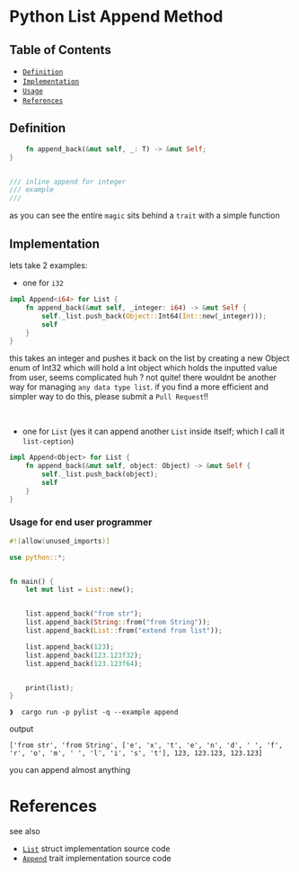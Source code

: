 

# Python List Append Method


## Table of Contents
- [`Definition`](#definition)
- [`Implementation`](#implementation)
- [`Usage`](#usage-for-end-user-programmer)
- [`References`](#references)


## Definition

```rust
    fn append_back(&mut self, _: T) -> &mut Self;
}


/// inline append for integer
/// example
///
```

as you can see the entire `magic` sits behind a `trait` with a simple function

## Implementation
lets take 2 examples:
- one for `i32`

```rust
impl Append<i64> for List {
    fn append_back(&mut self, _integer: i64) -> &mut Self {
        self._list.push_back(Object::Int64(Int::new(_integer)));
        self
    }
}

```

this takes an integer and pushes it back on the list by creating a new Object enum of Int32 which will hold a Int object which holds the inputted value from user, seems complicated huh ? not quite! there wouldnt be another way for managing `any data type list`. if you find a more  efficient and simpler way to do this, please submit a `Pull Request`!!

<br>

- one for `List` (yes it can append another `List` inside itself; which I call it `list-ception`)

```rust
impl Append<Object> for List {
    fn append_back(&mut self, object: Object) -> &mut Self {
        self._list.push_back(object);
        self
    }
}

```



### Usage for end user programmer

```rust
#![allow(unused_imports)]

use python::*;


fn main() {
    let mut list = List::new();


    list.append_back("from str");
    list.append_back(String::from("from String"));
    list.append_back(List::from("extend from list"));

    list.append_back(123);
    list.append_back(123.123f32);
    list.append_back(123.123f64);


    print(list);
}

```




```shell
❱  cargo run -p pylist -q --example append
```

output
```shell
['from str', 'from String', ['e', 'x', 't', 'e', 'n', 'd', ' ', 'f', 'r', 'o', 'm', ' ', 'l', 'i', 's', 't'], 123, 123.123, 123.123]
```
you can append almost anything


# References
see also

- [`List`](https://github.com/alexzanderr/rust-python-objects/blob/main/src/list/list.rs)
 struct implementation source code
- [`Append`](https://github.com/alexzanderr/rust-python-objects/blob/main/src/list/append.rs)
 trait implementation source code

